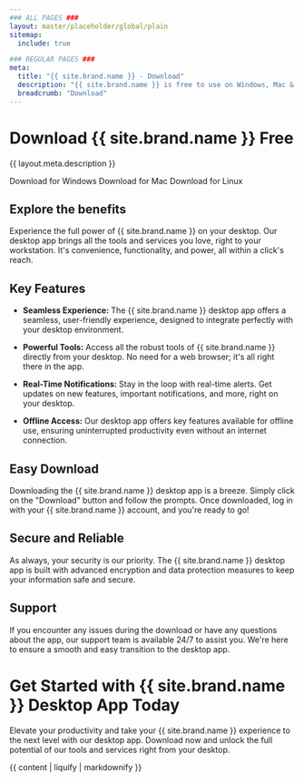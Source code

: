 ```yaml
---
### ALL PAGES ###
layout: master/placeholder/global/plain
sitemap:
  include: true

### REGULAR PAGES ###
meta:
  title: "{{ site.brand.name }} - Download"
  description: "{{ site.brand.name }} is free to use on Windows, Mac & Linux. Get started for free today!"
  breadcrumb: "Download"
---
```

# Download {{ site.brand.name }} Free
{{ layout.meta.description }}

<a class="btn btn-soft-primary download-parent-btn disabled" data-platform="windows" disabled>Download for Windows</a>
<a class="btn btn-soft-primary download-parent-btn disabled" data-platform="mac" disabled>Download for Mac</a>
<a class="btn btn-soft-primary download-parent-btn disabled" data-platform="linux" disabled>Download for Linux</a>

## Explore the benefits

Experience the full power of {{ site.brand.name }} on your desktop. Our desktop app brings all the tools and services you love, right to your workstation. It's convenience, functionality, and power, all within a click's reach.

## Key Features

- **Seamless Experience:** The {{ site.brand.name }} desktop app offers a seamless, user-friendly experience, designed to integrate perfectly with your desktop environment.

- **Powerful Tools:** Access all the robust tools of {{ site.brand.name }} directly from your desktop. No need for a web browser; it's all right there in the app.

- **Real-Time Notifications:** Stay in the loop with real-time alerts. Get updates on new features, important notifications, and more, right on your desktop.

- **Offline Access:** Our desktop app offers key features available for offline use, ensuring uninterrupted productivity even without an internet connection.

## Easy Download

Downloading the {{ site.brand.name }} desktop app is a breeze. Simply click on the "Download" button and follow the prompts. Once downloaded, log in with your {{ site.brand.name }} account, and you're ready to go!

## Secure and Reliable

As always, your security is our priority. The {{ site.brand.name }} desktop app is built with advanced encryption and data protection measures to keep your information safe and secure.

## Support

If you encounter any issues during the download or have any questions about the app, our support team is available 24/7 to assist you. We're here to ensure a smooth and easy transition to the desktop app.

# Get Started with {{ site.brand.name }} Desktop App Today

Elevate your productivity and take your {{ site.brand.name }} experience to the next level with our desktop app. Download now and unlock the full potential of our tools and services right from your desktop.

{{ content | liquify | markdownify }}
